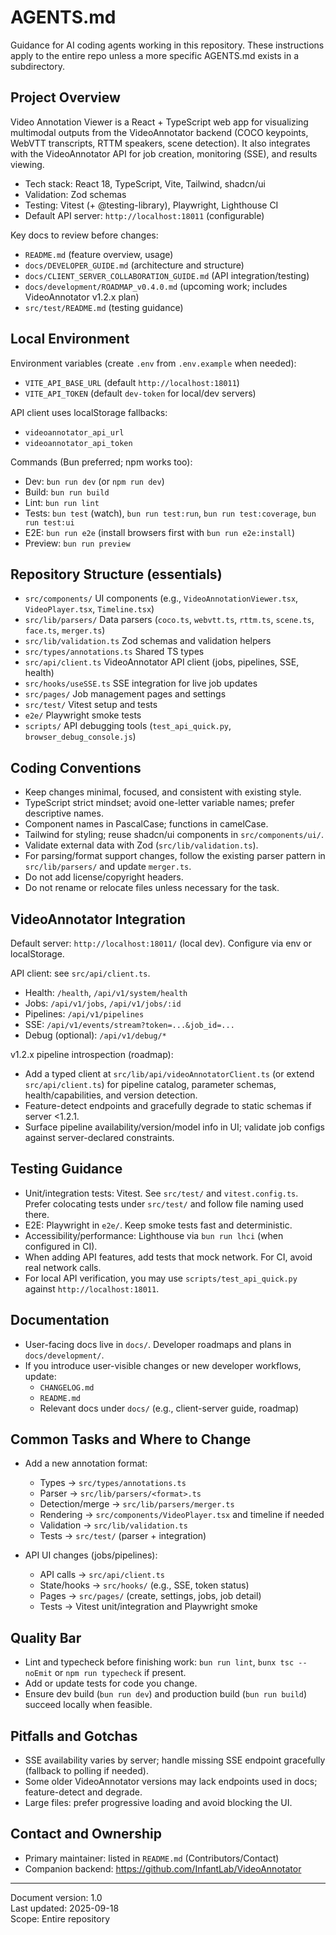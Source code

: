 # AGENTS.md

Guidance for AI coding agents working in this repository. These instructions apply to the entire repo unless a more specific AGENTS.md exists in a subdirectory.

## Project Overview

Video Annotation Viewer is a React + TypeScript web app for visualizing multimodal outputs from the VideoAnnotator backend (COCO keypoints, WebVTT transcripts, RTTM speakers, scene detection). It also integrates with the VideoAnnotator API for job creation, monitoring (SSE), and results viewing.

- Tech stack: React 18, TypeScript, Vite, Tailwind, shadcn/ui
- Validation: Zod schemas
- Testing: Vitest (+ @testing-library), Playwright, Lighthouse CI
- Default API server: `http://localhost:18011` (configurable)

Key docs to review before changes:
- `README.md` (feature overview, usage)
- `docs/DEVELOPER_GUIDE.md` (architecture and structure)
- `docs/CLIENT_SERVER_COLLABORATION_GUIDE.md` (API integration/testing)
- `docs/development/ROADMAP_v0.4.0.md` (upcoming work; includes VideoAnnotator v1.2.x plan)
- `src/test/README.md` (testing guidance)

## Local Environment

Environment variables (create `.env` from `.env.example` when needed):
- `VITE_API_BASE_URL` (default `http://localhost:18011`)
- `VITE_API_TOKEN` (default `dev-token` for local/dev servers)

API client uses localStorage fallbacks:
- `videoannotator_api_url`
- `videoannotator_api_token`

Commands (Bun preferred; npm works too):
- Dev: `bun run dev` (or `npm run dev`)
- Build: `bun run build`
- Lint: `bun run lint`
- Tests: `bun test` (watch), `bun run test:run`, `bun run test:coverage`, `bun run test:ui`
- E2E: `bun run e2e` (install browsers first with `bun run e2e:install`)
- Preview: `bun run preview`

## Repository Structure (essentials)

- `src/components/` UI components (e.g., `VideoAnnotationViewer.tsx`, `VideoPlayer.tsx`, `Timeline.tsx`)
- `src/lib/parsers/` Data parsers (`coco.ts`, `webvtt.ts`, `rttm.ts`, `scene.ts`, `face.ts`, `merger.ts`)
- `src/lib/validation.ts` Zod schemas and validation helpers
- `src/types/annotations.ts` Shared TS types
- `src/api/client.ts` VideoAnnotator API client (jobs, pipelines, SSE, health)
- `src/hooks/useSSE.ts` SSE integration for live job updates
- `src/pages/` Job management pages and settings
- `src/test/` Vitest setup and tests
- `e2e/` Playwright smoke tests
- `scripts/` API debugging tools (`test_api_quick.py`, `browser_debug_console.js`)

## Coding Conventions

- Keep changes minimal, focused, and consistent with existing style.
- TypeScript strict mindset; avoid one-letter variable names; prefer descriptive names.
- Component names in PascalCase; functions in camelCase.
- Tailwind for styling; reuse shadcn/ui components in `src/components/ui/`.
- Validate external data with Zod (`src/lib/validation.ts`).
- For parsing/format support changes, follow the existing parser pattern in `src/lib/parsers/` and update `merger.ts`.
- Do not add license/copyright headers.
- Do not rename or relocate files unless necessary for the task.

## VideoAnnotator Integration

Default server: `http://localhost:18011/` (local dev). Configure via env or localStorage.

API client: see `src/api/client.ts`.
- Health: `/health`, `/api/v1/system/health`
- Jobs: `/api/v1/jobs`, `/api/v1/jobs/:id`
- Pipelines: `/api/v1/pipelines`
- SSE: `/api/v1/events/stream?token=...&job_id=...`
- Debug (optional): `/api/v1/debug/*`

v1.2.x pipeline introspection (roadmap):
- Add a typed client at `src/lib/api/videoAnnotatorClient.ts` (or extend `src/api/client.ts`) for pipeline catalog, parameter schemas, health/capabilities, and version detection.
- Feature-detect endpoints and gracefully degrade to static schemas if server <1.2.1.
- Surface pipeline availability/version/model info in UI; validate job configs against server-declared constraints.

## Testing Guidance

- Unit/integration tests: Vitest. See `src/test/` and `vitest.config.ts`. Prefer colocating tests under `src/test/` and follow file naming used there.
- E2E: Playwright in `e2e/`. Keep smoke tests fast and deterministic.
- Accessibility/performance: Lighthouse via `bun run lhci` (when configured in CI).
- When adding API features, add tests that mock network. For CI, avoid real network calls.
- For local API verification, you may use `scripts/test_api_quick.py` against `http://localhost:18011`.

## Documentation

- User-facing docs live in `docs/`. Developer roadmaps and plans in `docs/development/`.
- If you introduce user-visible changes or new developer workflows, update:
  - `CHANGELOG.md`
  - `README.md`
  - Relevant docs under `docs/` (e.g., client-server guide, roadmap)

## Common Tasks and Where to Change

- Add a new annotation format:
  - Types → `src/types/annotations.ts`
  - Parser → `src/lib/parsers/<format>.ts`
  - Detection/merge → `src/lib/parsers/merger.ts`
  - Rendering → `src/components/VideoPlayer.tsx` and timeline if needed
  - Validation → `src/lib/validation.ts`
  - Tests → `src/test/` (parser + integration)

- API UI changes (jobs/pipelines):
  - API calls → `src/api/client.ts`
  - State/hooks → `src/hooks/` (e.g., SSE, token status)
  - Pages → `src/pages/` (create, settings, jobs, job detail)
  - Tests → Vitest unit/integration and Playwright smoke

## Quality Bar

- Lint and typecheck before finishing work: `bun run lint`, `bunx tsc --noEmit` or `npm run typecheck` if present.
- Add or update tests for code you change.
- Ensure dev build (`bun run dev`) and production build (`bun run build`) succeed locally when feasible.

## Pitfalls and Gotchas

- SSE availability varies by server; handle missing SSE endpoint gracefully (fallback to polling if needed).
- Some older VideoAnnotator versions may lack endpoints used in docs; feature-detect and degrade.
- Large files: prefer progressive loading and avoid blocking the UI.

## Contact and Ownership

- Primary maintainer: listed in `README.md` (Contributors/Contact)
- Companion backend: https://github.com/InfantLab/VideoAnnotator

---

Document version: 1.0  
Last updated: 2025-09-18  
Scope: Entire repository

